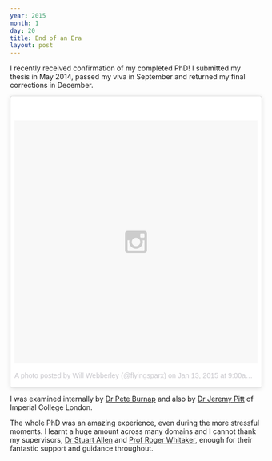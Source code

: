 ```yaml
---
year: 2015
month: 1
day: 20
title: End of an Era
layout: post
---
```


<p>I recently received confirmation of my completed PhD! I submitted my thesis in May 2014, passed my viva in September and returned my final corrections in December.</p>

<div id="phd_insta">
<blockquote class="instagram-media" data-instgrm-version="4" style=" background:#FFF; border:0; border-radius:3px; box-shadow:0 0 1px 0 rgba(0,0,0,0.5),0 1px 10px 0 rgba(0,0,0,0.15); margin: 1px; max-width:658px; padding:0; width:99.375%; width:-webkit-calc(100% - 2px); width:calc(100% - 2px);"><div style="padding:8px;"> <div style=" background:#F8F8F8; line-height:0; margin-top:40px; padding:50% 0; text-align:center; width:100%;"> <div style=" background:url(data:image/png;base64,iVBORw0KGgoAAAANSUhEUgAAACwAAAAsCAMAAAApWqozAAAAGFBMVEUiIiI9PT0eHh4gIB4hIBkcHBwcHBwcHBydr+JQAAAACHRSTlMABA4YHyQsM5jtaMwAAADfSURBVDjL7ZVBEgMhCAQBAf//42xcNbpAqakcM0ftUmFAAIBE81IqBJdS3lS6zs3bIpB9WED3YYXFPmHRfT8sgyrCP1x8uEUxLMzNWElFOYCV6mHWWwMzdPEKHlhLw7NWJqkHc4uIZphavDzA2JPzUDsBZziNae2S6owH8xPmX8G7zzgKEOPUoYHvGz1TBCxMkd3kwNVbU0gKHkx+iZILf77IofhrY1nYFnB/lQPb79drWOyJVa/DAvg9B/rLB4cC+Nqgdz/TvBbBnr6GBReqn/nRmDgaQEej7WhonozjF+Y2I/fZou/qAAAAAElFTkSuQmCC); display:block; height:44px; margin:0 auto -44px; position:relative; top:-22px; width:44px;"></div></div><p style=" color:#c9c8cd; font-family:Arial,sans-serif; font-size:14px; line-height:17px; margin-bottom:0; margin-top:8px; overflow:hidden; padding:8px 0 7px; text-align:center; text-overflow:ellipsis; white-space:nowrap;"><a href="https://instagram.com/p/xzT4r4EHl0/" style=" color:#c9c8cd; font-family:Arial,sans-serif; font-size:14px; font-style:normal; font-weight:normal; line-height:17px; text-decoration:none;" target="_top">A photo posted by Will Webberley (@flyingsparx)</a> on <time style=" font-family:Arial,sans-serif; font-size:14px; line-height:17px;" datetime="2015-01-13T17:00:22+00:00">Jan 13, 2015 at 9:00am PST</time></p></div></blockquote>
</div>
<script async defer src="//platform.instagram.com/en_US/embeds.js"></script>
<script>
setTimeout(function(){
    while(document.getElementById("phd_insta").getElementsByClassName("instagram-media")[0] == null){}
    document.getElementById("phd_insta").getElementsByClassName("instagram-media")[0].style.margin = "1px auto";
},2000);
</script>

<p>I was examined internally by <a href="http://burnap.org" target="_blank">Dr Pete Burnap</a> and also by <a href="http://www.iis.ee.ic.ac.uk/~j.pitt/Home.html" target="_blank">Dr Jeremy Pitt</a> of Imperial College London.</p>

<p>The whole PhD was an amazing experience, even during the more stressful moments. I learnt a huge amount across many domains and I cannot thank my supervisors, <a href="http://users.cs.cf.ac.uk/Stuart.M.Allen" target="_blank">Dr Stuart Allen</a> and <a href="http://users.cs.cf.ac.uk/R.M.Whitaker" target="_blank">Prof Roger Whitaker</a>, enough for their fantastic support and guidance throughout.</p>

